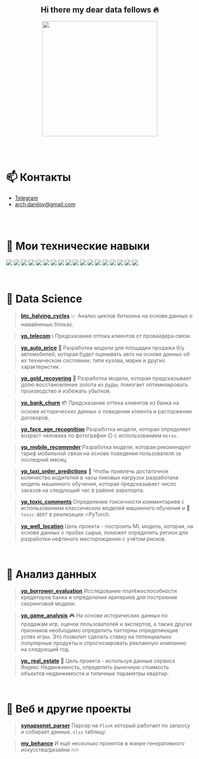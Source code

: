 <br>
<br>
<h2 align="center">
Hi there my dear data fellows 🔥
</h2>

<div id="gif" align="center">
  <img src="https://media.tenor.com/GOj9ZF_-ZOcAAAAM/cat.gif" width="310"/>
</div>
<br>
<br>
<br>



<h1> 📫 Контакты </h1>

- [Telegram](https://t.me/ddanilov0)    
- [arch.danilov@gmail.com](arch.danilov@gmail.com)

<br>



<br>

<h1>🔧 Мои технические навыки</h1>
<!-- flat-square -->

<p align="left">
<img src="https://img.shields.io/badge/Numpy-darkblue.svg?style=for-the-badge&logo=numpy&logoColor=darkviolet&color=0d1117" />
<img src="https://img.shields.io/badge/Pandas-%23150458.svg?style=for-the-badge&logo=pandas&logoColor=darkblue&color=0d1117" />
<img src="https://img.shields.io/badge/Plotly-%233F4F75.svg?style=for-the-badge&logo=plotly&logoColor=darkblue&color=0d1117" />
<img src="https://img.shields.io/badge/SciPy-%230C55A5.svg?style=for-the-badge&logo=scipy&logoColor=blue&color=0d1117" />
<img src="https://img.shields.io/badge/PostgreSQL-%23316192.svg?style=for-the-badge&logo=postgresql&logoColor=blue&color=0d1117" />
<img src="https://img.shields.io/badge/Python-3670A0?style=for-the-badge&logo=python&logoColor=blue&color=0d1117" />
<img src="https://img.shields.io/badge/Excel-darkgreen?style=for-the-badge&logo=microsoft-excel&logoColor=green&color=0d1117" />
<img src="https://img.shields.io/badge/Tableau-E97627?style=for-the-badge&logo=Tableau&logoColor=yellow&color=0d1117" />
<img src="https://img.shields.io/badge/PowerBI-E97627?style=for-the-badge&logo=PowerBI&logoColor=oranged&color=0d1117" />
<img src="https://img.shields.io/badge/Sklearn-%23F7931E.svg?style=for-the-badge&logo=scikit-learn&logoColor=orange&color=0d1117" />
<img src="https://img.shields.io/badge/postman-orange.svg?style=for-the-badge&logo=postman&logoColor=orange&color=0d1117" />
<img src="https://img.shields.io/badge/jupyter-orange.svg?style=for-the-badge&logo=jupyter&logoColor=orange&color=0d1117" />
<img src="https://img.shields.io/badge/TensorFlow-%23FF6F00.svg?style=for-the-badge&logo=TensorFlow&logoColor=orangered&color=0d1117" />
<img src="https://img.shields.io/badge/PyTorch-%23EE4C2C.svg?style=for-the-badge&logo=PyTorch&logoColor=%23D00000&color=0d1117" />
<img src="https://img.shields.io/badge/Keras-%23D00000.svg?style=for-the-badge&logo=Keras&logoColor=%23D00000&color=0d1117" />
  <img src="https://img.shields.io/badge/flask-%23000.svg?style=for-the-badge&logo=flask&logoColor=white&color=0d1117" />
  <img src="https://img.shields.io/badge/bash-%23000.svg?style=for-the-badge&logo=gnu-bash&logoColor=white&color=0d1117" />
<img src="https://img.shields.io/badge/-VBA-greendark?style=for-the-badge&logoColor=white&color=0d1117" />
</p>


<br>


<h1>🔬 Data Science</h1>


<blockquote>

[**btc_halving_cycles**](https://github.com/ootho/crypto_forecasting/tree/master/features/halving_cycles) 
📈 Анализ циклов биткоина на основе данных о намайненых блоках.
</blockquote>

<blockquote>
  
[**yp_telecom**](https://github.com/ootho/data_science/tree/main/yp_telecom)
📞 Предсказание оттока клиентов от провайдера связи.  
</blockquote>
  
<blockquote>

[**yp_auto_price**](https://github.com/ootho/data_science/blob/main/yp_auto_price_prediction/auto_price.ipynb)
🚗 Разработка модели для площадки продажи б/у автомобилей, которая будет оценивать авто на основе данных об их техническом состоянии, типе кузова, марке и других характеристик.
</blockquote>

<blockquote>

[**yp_gold_recovering**](https://github.com/ootho/data_science/blob/main/yp_gold_recovering/gold_recovering.ipynb)
🧈 Разработка модели, которая предсказывает долю восстановление золота из руды, помогает оптимизировать производство и избежать убытков. 
</blockquote>
  
<blockquote>

[**yp_bank_churn**](https://github.com/ootho/data_science/blob/main/yp_bank_churn/bank_churn.ipynb)
💳 Предсказание оттока клиентов из банка на основе исторических данных о поведении клиента и расторжении договоров.
</blockquote>

<blockquote>

[**yp_face_age_recognition**](https://github.com/ootho/data_science/blob/main/yp_face_age_recognition_keras/face_age_recognition_keras.ipynb)
Разработка модели, которая определяет возраст человека по фотографии 😐 с использованием `Keras`.
</blockquote>

<blockquote>

[**yp_mobile_recomender**](https://github.com/ootho/data_science/blob/main/yp_mobile_recomender/mobile_recomender.ipynb)
 Разработка модели, которая рекомендует тариф мобильной связи на основе поведения пользователя за последний месяц.
</blockquote>

<blockquote>

[**yp_taxi_order_predictions**](https://github.com/ootho/data_science/blob/main/yp_taxi_orders_prediction/taxi_orders_prediction.ipynb)
🚖 Чтобы привлечь достаточное количество водителей в часы пиковых нагрузок разработана модель машинного обучения, которая предсказывает число заказов на следующий час в районе аэропорта.
</blockquote>

<blockquote>

[**yp_toxic_comments**](https://github.com/ootho/data_science/blob/main/yp_toxic_comments/toxic_comments.ipynb)
 Определение токсичности комментариев с использованием классических моделей машинного обучения и 🤗`toxic-BERT` в реализации 🔥PyTorch.
</blockquote>

<blockquote>

[**yp_well_location**](https://github.com/ootho/data_science/blob/main/yp_well_location/well_location.ipynb)
 Цель проекта - построить ML модель, которая, на основе данных о пробах сырья, поможет определить регион для разработки нефтяного месторождения с учётом рисков.
</blockquote>
<br>


<h1>🔭 Анализ данных</h1>

<blockquote>

[**yp_borrower_evaluation**](https://github.com/ootho/data_analysis/blob/main/yp_borrower_evaluation/yp_borrower_evaluation.ipynb)
 Исследование платёжеспособности кредиторов банка и определение критериев для построения скоринговой модели.
</blockquote>

<blockquote>

[**yp_game_analysis**](https://github.com/ootho/data_analysis/blob/main/yp_game_analysis/game_analysis.ipynb)
 🎮 На основе исторических данных по продажам игр, оценок пользователей и экспертов, а также других признаков необходимо определить паттерны определяющие успех игры. Это позволит сделать ставку на потенциально популярные продукты и спрогнозировать рекламную компанию на следующий год.
</blockquote>

<blockquote>

[**yp_    real_estate**](https://github.com/ootho/data_analysis/blob/main/yp_real_estate/real_estate.ipynb)
 🏡 Цель проекта - используя данные сервиса Яндекс.Недвижимость, определить рыночную стоимость объектов недвижимости и типичные параметры квартир.
</blockquote>





<br>


<h1>💾 Веб и другие проекты</h1>

<blockquote>

[**synapsenet_parser**](https://github.com/ootho/synapsenet_to_excel)
 Парсер на `Flask` который работает по запросу и собирает данные`.xlsx` таблицу.
</blockquote>

<blockquote>

[**my_behance**](https://www.behance.net/daniildanilov)
 И ещё несколько проектов в жанре генеративного искусства/дизайна 🔥🔥
</blockquote>

<br>
